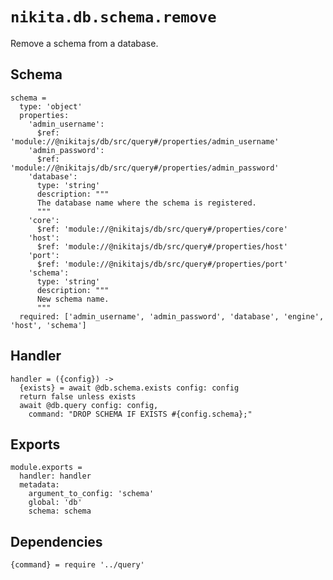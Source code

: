 
# `nikita.db.schema.remove`

Remove a schema from a database.

## Schema

    schema =
      type: 'object'
      properties:
        'admin_username':
          $ref: 'module://@nikitajs/db/src/query#/properties/admin_username'
        'admin_password':
          $ref: 'module://@nikitajs/db/src/query#/properties/admin_password'
        'database':
          type: 'string'
          description: """
          The database name where the schema is registered.
          """
        'core':
          $ref: 'module://@nikitajs/db/src/query#/properties/core'
        'host':
          $ref: 'module://@nikitajs/db/src/query#/properties/host'
        'port':
          $ref: 'module://@nikitajs/db/src/query#/properties/port'
        'schema':
          type: 'string'
          description: """
          New schema name.
          """
      required: ['admin_username', 'admin_password', 'database', 'engine', 'host', 'schema']

## Handler

    handler = ({config}) ->
      {exists} = await @db.schema.exists config: config
      return false unless exists
      await @db.query config: config,
        command: "DROP SCHEMA IF EXISTS #{config.schema};"

## Exports

    module.exports =
      handler: handler
      metadata:
        argument_to_config: 'schema'
        global: 'db'
        schema: schema

## Dependencies

    {command} = require '../query'
